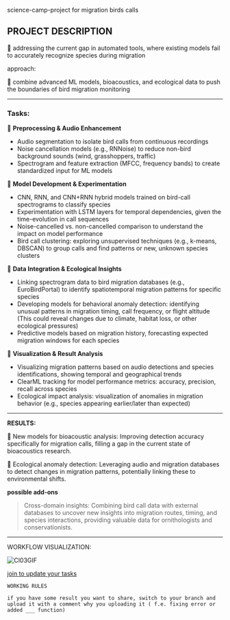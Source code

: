 
science-camp-project for migration birds calls 


## PROJECT DESCRIPTION 

 🔶 addressing the current gap in automated tools, where existing models fail to accurately recognize species during migration

approach:

🔷 combine advanced ML models, bioacoustics, and ecological data to push the boundaries of bird migration monitoring
____
### Tasks:

  🔶 **Preprocessing & Audio Enhancement**
- Audio segmentation to isolate bird calls from continuous recordings
- Noise cancellation models (e.g., RNNoise) to reduce non-bird background sounds (wind, grasshoppers, traffic)
- Spectrogram and feature extraction (MFCC, frequency bands) to create standardized input for ML models


🔶 **Model Development & Experimentation**
- CNN, RNN, and CNN+RNN hybrid models trained on bird-call spectrograms to classify species
- Experimentation with LSTM layers for temporal dependencies, given the time-evolution in call sequences
- Noise-cancelled vs. non-cancelled comparison to understand the impact on model performance
- Bird call clustering: exploring unsupervised techniques (e.g., k-means, DBSCAN) to group calls and find patterns or new, unknown species clusters


🔶 **Data Integration & Ecological Insights**
- Linking spectrogram data to bird migration databases (e.g., EuroBirdPortal) to identify spatiotemporal migration patterns for specific species
- Developing models for behavioral anomaly detection: identifying unusual patterns in migration timing, call frequency, or flight altitude (This could reveal changes due to climate, habitat loss, or other ecological pressures)
- Predictive models based on migration history, forecasting expected migration windows for each species

🔶 **Visualization & Result Analysis**
- Visualizing migration patterns based on audio detections and species identifications, showing temporal and geographical trends
- ClearML tracking for model performance metrics: accuracy, precision, recall across species
- Ecological impact analysis: visualization of anomalies in migration behavior (e.g., species appearing earlier/later than expected)

____
**RESULTS:**

  🔸 New models for bioacoustic analysis: Improving detection accuracy specifically for migration calls, filling a gap in the current state of bioacoustics research.
	
  🔸 Ecological anomaly detection: Leveraging audio and migration databases to detect changes in migration patterns, potentially linking these to environmental shifts.




**possible add-ons**
> Cross-domain insights:
> Combining bird call data with external databases to uncover new insights into migration routes, timing, and species interactions, providing valuable data for ornithologists and conservationists.




_____
WORKFLOW VISUALIZATION: 

![Cl03GIF](https://github.com/user-attachments/assets/748b94e7-9fb9-456b-a47d-2e288861bc2a)

[join to update your tasks](https://excalidraw.com/#room=ffe5bc21a6fbf663ea2c,Sh_J-qVCVnlm_qOt_MjmuA)



`WORKING RULES`


`if you have some result you want to share, switch to your branch and upload it with a comment why you uploading it ( f.e. fixing error or added ___ function)
`
